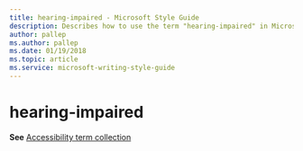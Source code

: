 ```yaml
---
title: hearing-impaired - Microsoft Style Guide
description: Describes how to use the term "hearing-impaired" in Microsoft content.
author: pallep
ms.author: pallep
ms.date: 01/19/2018
ms.topic: article
ms.service: microsoft-writing-style-guide
---
```


# hearing-impaired

**See** [Accessibility term collection](~/a-z-word-list-term-collections/term-collections/accessibility-terms.md)
